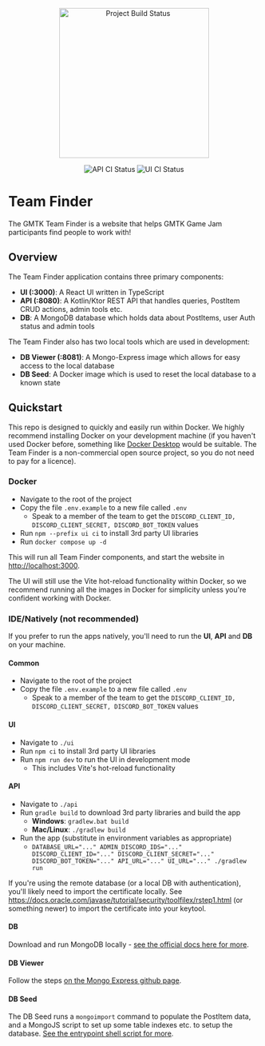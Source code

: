 <p align="center">
  <img width="300" src="https://raw.githubusercontent.com/GameMakersToolkit/team-finder/feature/make-it-look-good/ui/public/logos/header.png" alt="Project Build Status">
</p>
<p align="center">
  <img src="https://github.com/GameMakersToolkit/team-finder/actions/workflows/api-run-tests.yml/badge.svg" alt="API CI Status">
  <img src="https://github.com/GameMakersToolkit/team-finder/actions/workflows/ui-run-tests.yml/badge.svg" alt="UI CI Status">
</p>

# Team Finder

The GMTK Team Finder is a website that helps GMTK Game Jam participants find people to work with!

## Overview

The Team Finder application contains three primary components:
- **UI (:3000)**: A React UI written in TypeScript
- **API (:8080)**: A Kotlin/Ktor REST API that handles queries, PostItem CRUD actions, admin tools etc.
- **DB**: A MongoDB database which holds data about PostItems, user Auth status and admin tools

The Team Finder also has two local tools which are used in development:
- **DB Viewer (:8081)**: A Mongo-Express image which allows for easy access to the local database
- **DB Seed**: A Docker image which is used to reset the local database to a known state

## Quickstart

This repo is designed to quickly and easily run within Docker. We highly recommend installing Docker on your development
machine (if you haven't used Docker before, something like [Docker Desktop](https://www.docker.com/products/docker-desktop/) would be suitable.
The Team Finder is a non-commercial open source project, so you do not need to pay for a licence).

### Docker

* Navigate to the root of the project
* Copy the file `.env.example` to a new file called `.env`
  * Speak to a member of the team to get the `DISCORD_CLIENT_ID, DISCORD_CLIENT_SECRET, DISCORD_BOT_TOKEN` values
* Run `npm --prefix ui ci` to install 3rd party UI libraries
* Run `docker compose up -d`

This will run all Team Finder components, and start the website in [http://localhost:3000](http://localhost:3000).

The UI will still use the Vite hot-reload functionality within Docker, so we recommend running all the images in Docker
for simplicity unless you're confident working with Docker.

### IDE/Natively (not recommended)

If you prefer to run the apps natively, you'll need to run the **UI**, **API** and **DB** on your machine.

#### Common

* Navigate to the root of the project
* Copy the file `.env.example` to a new file called `.env`
  * Speak to a member of the team to get the `DISCORD_CLIENT_ID, DISCORD_CLIENT_SECRET, DISCORD_BOT_TOKEN` values

#### UI

* Navigate to `./ui`
* Run `npm ci` to install 3rd party UI libraries
* Run `npm run dev` to run the UI in development mode
  * This includes Vite's hot-reload functionality


#### API

* Navigate to `./api`
* Run `gradle build` to download 3rd party libraries and build the app
  * **Windows**: `gradlew.bat build`  
  * **Mac/Linux**: `./gradlew build` 
* Run the app (substitute in environment variables as appropriate)
  * `DATABASE_URL="..." ADMIN_DISCORD_IDS="..." DISCORD_CLIENT_ID="..." DISCORD_CLIENT_SECRET="..." DISCORD_BOT_TOKEN="..." API_URL="..." UI_URL="..." ./gradlew run`

If you're using the remote database (or a local DB with authentication), you'll likely need to import the certificate
locally. See https://docs.oracle.com/javase/tutorial/security/toolfilex/rstep1.html (or something newer) to import
the certificate into your keytool.


#### DB

Download and run MongoDB locally - [see the official docs here for more](https://www.mongodb.com/try/download/community).

#### DB Viewer

Follow the steps [on the Mongo Express github page](https://github.com/mongo-express/mongo-express).

#### DB Seed

The DB Seed runs a `mongoimport` command to populate the PostItem data, and a MongoJS script to set up some table 
indexes etc. to setup the database. [See the entrypoint shell script for more](https://github.com/GameMakersToolkit/team-finder/blob/main/db/seed/init.sh).